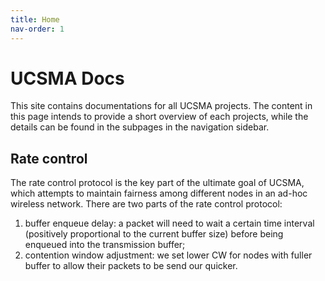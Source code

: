 ```yaml
---
title: Home
nav-order: 1
---
```


# UCSMA Docs
This site contains documentations for all UCSMA projects. The content in this page intends to provide a short overview of each projects, while the details can be found in the subpages in the navigation sidebar. 

## Rate control
The rate control protocol is the key part of the ultimate goal of UCSMA, which attempts to maintain fairness among different nodes in an ad-hoc wireless network. There are two parts of the rate control protocol:

1. buffer enqueue delay: a packet will need to wait a certain time interval (positively proportional to the current buffer size) before being enqueued into the transmission buffer; 
2. contention window adjustment: we set lower CW for nodes with fuller buffer to allow their packets to be send our quicker.
